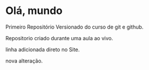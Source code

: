 # Olá, mundo
Primeiro Repositório Versionado do curso de git e github.

Repositorio criado durante uma aula ao vivo.

linha adicionada direto no Site.

nova alteração.